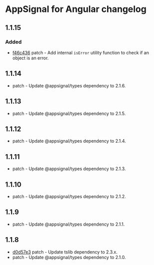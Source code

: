 # AppSignal for Angular changelog

## 1.1.15

### Added

- [f46c436](https://github.com/appsignal/appsignal-javascript/commit/f46c4362efd7ca8e414c3cf56c3938ecb7a5b03e) patch - Add internal `isError` utility function to check if an object is an error.

## 1.1.14

- patch - Update @appsignal/types dependency to 2.1.6.

## 1.1.13

- patch - Update @appsignal/types dependency to 2.1.5.

## 1.1.12

- patch - Update @appsignal/types dependency to 2.1.4.

## 1.1.11

- patch - Update @appsignal/types dependency to 2.1.3.

## 1.1.10

- patch - Update @appsignal/types dependency to 2.1.2.

## 1.1.9

- patch - Update @appsignal/types dependency to 2.1.1.

## 1.1.8

- [d0d57e3](https://github.com/appsignal/appsignal-javascript/commit/d0d57e3b6cb559939fb40d3eb83760fdbc8bbad6) patch - Update tslib dependency to 2.3.x.
- patch - Update @appsignal/types dependency to 2.1.0.
